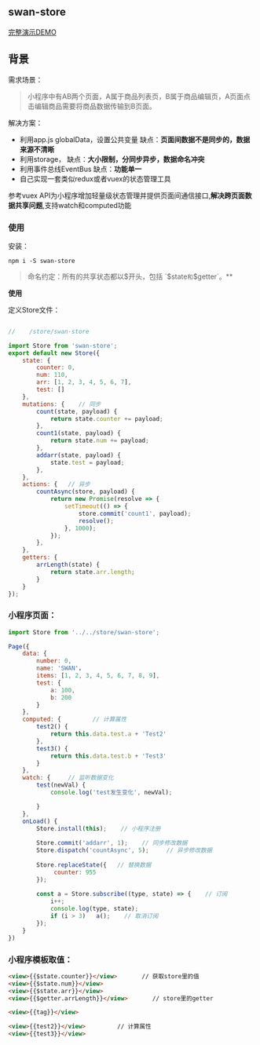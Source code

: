 ## swan-store

[完整演示DEMO](https://github.com/libin1991/swan-store)

## 背景 
需求场景：
> 小程序中有AB两个页面，A属于商品列表页，B属于商品编辑页，A页面点击编辑商品需要将商品数据传输到B页面。

解决方案：
-  利用app.js globalData，设置公共变量      缺点：**页面间数据不是同步的，数据来源不清晰**
- 利用storage，    缺点：**大小限制，分同步异步，数据命名冲突**
- 利用事件总线EventBus      缺点：**功能单一**
- 自己实现一套类似redux或者vuex的状态管理工具

参考vuex API为小程序增加轻量级状态管理并提供页面间通信接口,**解决跨页面数据共享问题**,支持watch和computed功能

###  使用
安装： 
```
npm i -S swan-store
```

> 命名约定：所有的共享状态都以$开头，包括 `$state`和`$getter`。**

**使用**

定义Store文件：
```js

//    /store/swan-store

import Store from 'swan-store';
export default new Store({
    state: {
        counter: 0,
        num: 110,
        arr: [1, 2, 3, 4, 5, 6, 7],
        test: []
    },
    mutations: {    // 同步
        count(state, payload) {
            return state.counter += payload;
        },
        count1(state, payload) {
            return state.num += payload;
        },
        addarr(state, payload) {
            state.test = payload;
        },
    },
    actions: {   // 异步
        countAsync(store, payload) {
            return new Promise(resolve => {
                setTimeout(() => {
                    store.commit('count1', payload);
                    resolve();
                }, 1000);
            });
        },
    },
    getters: {
        arrLength(state) {
            return state.arr.length;
        }
    }
});
```
### 小程序页面：

```js
import Store from '../../store/swan-store';

Page({
    data: {
        number: 0,
        name: 'SWAN'，
        items: [1, 2, 3, 4, 5, 6, 7, 8, 9],
        test: {
            a: 100,
            b: 200
        }
    },
    computed: {         // 计算属性
        test2() {
            return this.data.test.a + 'Test2'
        },
        test3() {
            return this.data.test.b + 'Test3'
        }
    },
    watch: {     // 监听数据变化
        test(newVal) {
            console.log('test发生变化', newVal);

        }
    },
    onLoad() {
        Store.install(this);    // 小程序注册
        
        Store.commit('addarr', 1);    // 同步修改数据
        Store.dispatch('countAsync', 5);     // 异步修改数据
        
        Store.replaceState({   // 替换数据
             counter: 955
        });
        
        const a = Store.subscribe((type, state) => {    // 订阅
            i++;
            console.log(type, state);
            if (i > 3)   a();    // 取消订阅
        });
    }
})
```
### 小程序模板取值：
```html { .theme-peacock }
<view>{{$state.counter}}</view>       // 获取store里的值
<view>{{$state.num}}</view>
<view>{{$state.arr}}</view>
<view>{{$getter.arrLength}}</view>       // store里的getter

<view>{{tag}}</view>

<view>{{test2}}</view>         // 计算属性
<view>{{test3}}</view>
```


